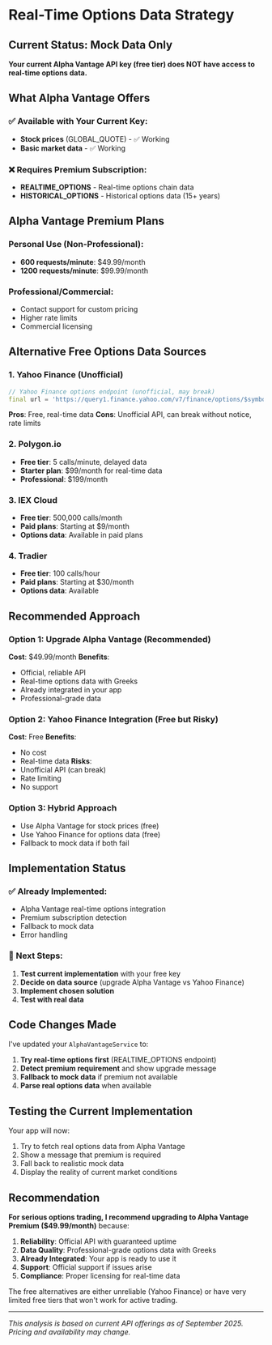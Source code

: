 # Real-Time Options Data Strategy

## Current Status: Mock Data Only

**Your current Alpha Vantage API key (free tier) does NOT have access to real-time options data.**

## What Alpha Vantage Offers

### ✅ Available with Your Current Key:
- **Stock prices** (GLOBAL_QUOTE) - ✅ Working
- **Basic market data** - ✅ Working

### ❌ Requires Premium Subscription:
- **REALTIME_OPTIONS** - Real-time options chain data
- **HISTORICAL_OPTIONS** - Historical options data (15+ years)

## Alpha Vantage Premium Plans

### Personal Use (Non-Professional):
- **600 requests/minute**: $49.99/month
- **1200 requests/minute**: $99.99/month

### Professional/Commercial:
- Contact support for custom pricing
- Higher rate limits
- Commercial licensing

## Alternative Free Options Data Sources

### 1. **Yahoo Finance (Unofficial)**
```dart
// Yahoo Finance options endpoint (unofficial, may break)
final url = 'https://query1.finance.yahoo.com/v7/finance/options/$symbol';
```
**Pros**: Free, real-time data
**Cons**: Unofficial API, can break without notice, rate limits

### 2. **Polygon.io**
- **Free tier**: 5 calls/minute, delayed data
- **Starter plan**: $99/month for real-time data
- **Professional**: $199/month

### 3. **IEX Cloud**
- **Free tier**: 500,000 calls/month
- **Paid plans**: Starting at $9/month
- **Options data**: Available in paid plans

### 4. **Tradier**
- **Free tier**: 100 calls/hour
- **Paid plans**: Starting at $30/month
- **Options data**: Available

## Recommended Approach

### Option 1: Upgrade Alpha Vantage (Recommended)
**Cost**: $49.99/month
**Benefits**:
- Official, reliable API
- Real-time options data with Greeks
- Already integrated in your app
- Professional-grade data

### Option 2: Yahoo Finance Integration (Free but Risky)
**Cost**: Free
**Benefits**:
- No cost
- Real-time data
**Risks**:
- Unofficial API (can break)
- Rate limiting
- No support

### Option 3: Hybrid Approach
- Use Alpha Vantage for stock prices (free)
- Use Yahoo Finance for options data (free)
- Fallback to mock data if both fail

## Implementation Status

### ✅ Already Implemented:
- Alpha Vantage real-time options integration
- Premium subscription detection
- Fallback to mock data
- Error handling

### 🔄 Next Steps:
1. **Test current implementation** with your free key
2. **Decide on data source** (upgrade Alpha Vantage vs Yahoo Finance)
3. **Implement chosen solution**
4. **Test with real data**

## Code Changes Made

I've updated your `AlphaVantageService` to:

1. **Try real-time options first** (REALTIME_OPTIONS endpoint)
2. **Detect premium requirement** and show upgrade message
3. **Fallback to mock data** if premium not available
4. **Parse real options data** when available

## Testing the Current Implementation

Your app will now:
1. Try to fetch real options data from Alpha Vantage
2. Show a message that premium is required
3. Fall back to realistic mock data
4. Display the reality of current market conditions

## Recommendation

**For serious options trading, I recommend upgrading to Alpha Vantage Premium ($49.99/month)** because:

1. **Reliability**: Official API with guaranteed uptime
2. **Data Quality**: Professional-grade options data with Greeks
3. **Already Integrated**: Your app is ready to use it
4. **Support**: Official support if issues arise
5. **Compliance**: Proper licensing for real-time data

The free alternatives are either unreliable (Yahoo Finance) or have very limited free tiers that won't work for active trading.

---

*This analysis is based on current API offerings as of September 2025. Pricing and availability may change.*

